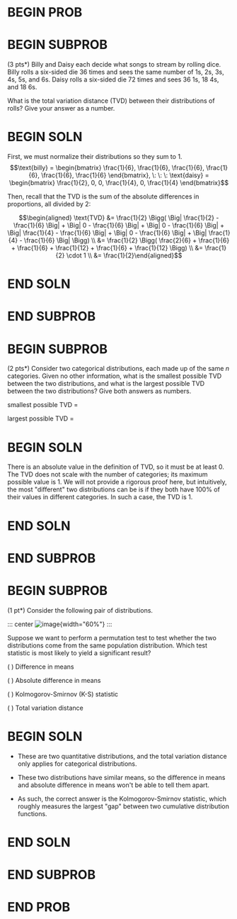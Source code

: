 # BEGIN PROB

# BEGIN SUBPROB

(3 pts\*) Billy and Daisy each decide what songs to stream by rolling
dice. Billy rolls a six-sided die 36 times and sees the same number of
1s, 2s, 3s, 4s, 5s, and 6s. Daisy rolls a six-sided die 72 times and
sees 36 1s, 18 4s, and 18 6s.

What is the total variation distance (TVD) between their distributions
of rolls? Give your answer as a number.

# BEGIN SOLN

First, we must normalize their distributions so they sum to 1.
$$\text{billy} = \begin{bmatrix} \frac{1}{6}, \frac{1}{6}, \frac{1}{6}, \frac{1}{6}, \frac{1}{6}, \frac{1}{6} \end{bmatrix}, \: \: \: \text{daisy} = \begin{bmatrix} \frac{1}{2}, 0, 0, \frac{1}{4}, 0, \frac{1}{4} \end{bmatrix}$$

Then, recall that the TVD is the sum of the absolute differences in
proportions, all divided by 2:

$$\begin{aligned}
\text{TVD} &= \frac{1}{2} \Bigg( \Big| \frac{1}{2} - \frac{1}{6} \Big| + \Big| 0 - \frac{1}{6} \Big| +  \Big| 0 - \frac{1}{6} \Big|  +  \Big| \frac{1}{4} - \frac{1}{6} \Big| +  \Big| 0 - \frac{1}{6} \Big| +  \Big| \frac{1}{4} - \frac{1}{6} \Big|    \Bigg) \\
&= \frac{1}{2} \Bigg( \frac{2}{6} + \frac{1}{6} + \frac{1}{6} + \frac{1}{12} + \frac{1}{6} + \frac{1}{12} \Bigg) \\
&= \frac{1}{2} \cdot 1 \\
&= \frac{1}{2}\end{aligned}$$

# END SOLN

# END SUBPROB

# BEGIN SUBPROB

(2 pts\*) Consider two categorical distributions, each made up of the
same $n$ categories. Given no other information, what is the smallest
possible TVD between the two distributions, and what is the largest
possible TVD between the two distributions? Give both answers as
numbers.

smallest possible TVD =

largest possible TVD =

# BEGIN SOLN

There is an absolute value in the definition of TVD, so it must be at
least 0. The TVD does not scale with the number of categories; its
maximum possible value is 1. We will not provide a rigorous proof here,
but intuitively, the most "different\" two distributions can be is if
they both have 100% of their values in different categories. In such a
case, the TVD is 1.

# END SOLN

# END SUBPROB

# BEGIN SUBPROB

(1 pt\*) Consider the following pair of distributions.

::: center
![image](final-images/dists.png){width="60%"}
:::

Suppose we want to perform a permutation test to test whether the two
distributions come from the same population distribution. Which test
statistic is most likely to yield a significant result?

( ) Difference in means

( ) Absolute difference in means

( ) Kolmogorov-Smirnov (K-S) statistic

( ) Total variation distance

# BEGIN SOLN

-   These are two quantitative distributions, and the total variation
    distance only applies for categorical distributions.

-   These two distributions have similar means, so the difference in
    means and absolute difference in means won't be able to tell them
    apart.

-   As such, the correct answer is the Kolmogorov-Smirnov statistic,
    which roughly measures the largest "gap\" between two cumulative
    distribution functions.

# END SOLN

# END SUBPROB

# END PROB